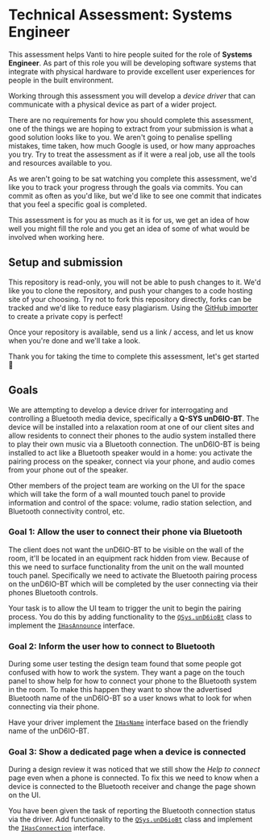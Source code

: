 # Technical Assessment: Systems Engineer

This assessment helps Vanti to hire people suited for the role of **Systems Engineer**. As part of this role you will be
developing software systems that integrate with physical hardware to provide excellent user experiences for people in
the built environment.

Working through this assessment you will develop a _device driver_ that can communicate with a physical device as part
of a wider project.

There are no requirements for how you should complete this assessment, one of the things we are hoping to extract from
your submission is what a good solution looks like to you. We aren't going to penalise spelling mistakes, time taken,
how much Google is used, or how many approaches you try. Try to treat the assessment as if it were a real job, use all
the tools and resources available to you.

As we aren't going to be sat watching you complete this assessment, we'd like you to track your progress through the
goals via commits. You can commit as often as you'd like, but we'd like to see one commit that indicates that you feel a
specific goal is completed.

This assessment is for you as much as it is for us, we get an idea of how well you might fill the role and you get an
idea of some of what would be involved when working here.

## Setup and submission

This repository is read-only, you will not be able to push changes to it. We'd like you to clone the repository, and
push your changes to a code hosting site of your choosing. Try not to fork this repository directly, forks can be
tracked and we'd like to reduce easy plagiarism. Using the [GitHub importer](https://github.com/new/import) to create a
private copy is perfect!

Once your repository is available, send us a link / access, and let us know when you're done and we'll take a look.

Thank you for taking the time to complete this assessment, let's get started :rocket:

## Goals

We are attempting to develop a device driver for interrogating and controlling a Bluetooth media device, specifically
a **Q-SYS unD6IO-BT**. The device will be installed into a relaxation room at one of our client sites and allow
residents to connect their phones to the audio system installed there to play their own music via a Bluetooth
connection. The unD6IO-BT is being installed to act like a Bluetooth speaker would in a home: you activate the pairing
process on the speaker, connect via your phone, and audio comes from your phone out of the speaker.

Other members of the project team are working on the UI for the space which will take the form of a wall mounted touch
panel to provide information and control of the space: volume, radio station selection, and Bluetooth connectivity
control, etc.

### Goal 1: Allow the user to connect their phone via Bluetooth

The client does not want the unD6IO-BT to be visible on the wall of the room, it'll be located in an equipment rack
hidden from view. Because of this we need to surface functionality from the unit on the wall mounted touch panel.
Specifically we need to activate the Bluetooth pairing process on the unD6IO-BT which will be completed by the user
connecting via their phones Bluetooth controls.

Your task is to allow the UI team to trigger the unit to begin the pairing process. You do this by adding functionality
to the [`QSys.unD6ioBt`](./QSys/unD6ioBt.cs) class to implement the [`IHasAnnounce`](./Bluetooth/IHasAnnounce.cs)
interface.

### Goal 2: Inform the user how to connect to Bluetooth

During some user testing the design team found that some people got confused with how to work the system. They want a
page on the touch panel to show help for how to connect your phone to the Bluetooth system in the room. To make this
happen they want to show the advertised Bluetooth name of the unD6IO-BT so a user knows what to look for when connecting
via their phone.

Have your driver implement the [`IHasName`](./Bluetooth/IHasName.cs) interface based on the friendly name of the unD6IO-BT.

### Goal 3: Show a dedicated page when a device is connected

During a design review it was noticed that we still show the _Help to connect_ page even when a phone is connected. To
fix this we need to know when a device is connected to the Bluetooth receiver and change the page shown on the UI.

You have been given the task of reporting the Bluetooth connection status via the driver. Add functionality to
the [`QSys.unD6ioBt`](./QSys/unD6ioBt.cs) class and implement the [`IHasConnection`](./Bluetooth/IHasConnection.cs)
interface.
